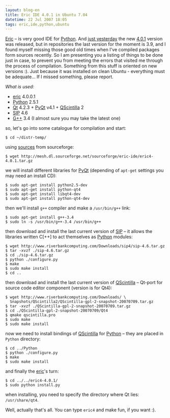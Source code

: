 ```yaml
---
layout: blog-en
title: Eric IDE 4.0.1 in Ubuntu 7.04
datetime: 22 Jul 2007 18:05
tags: eric,ide,python,ubuntu
---
```


[Eric](http://www.die-offenbachs.de/eric/index.html) – is very good IDE for [Python](http://www.python.org/). And [just yesterday](http://www.die-offenbachs.de/eric/eric-news.html) the new [4.0.1](http://sourceforge.net/project/showfiles.php?group_id=119070&package_id=233329) version was released, but in repositories the last version for the moment is 3.9, and I found myself missing those good old times when I've compiled packages form sources recently. So I am presenting you a listing of things to be done just in case, to prevent you from meeting the errors that visited me through the process of compilation. Something from this stuff is oriented on new versions :). Just because it was installed on clean Ubuntu - everything must be adequate... If I missed something, please report.

_What is used:_

* [eric](http://www.die-offenbachs.de/eric/index.html) 4.0.0.1
* [Python](http://www.python.org/) 2.5.1
* [Qt](http://trolltech.com/products/qt) 4.2.3 + [PyQt](http://www.riverbankcomputing.co.uk/pyqt/index.php) v4.1 + [QScintilla](http://www.riverbankcomputing.co.uk/qscintilla/index.php) 2
* [SIP](http://www.riverbankcomputing.co.uk/sip/index.php) 4.6
* [G++](http://gcc.gnu.org/) 3.4 (I almost sure you may take the latest one)

so, let's go into some catalogue for compilation and start:

    $ cd ~/distr-temp/

using [sources](http://sourceforge.net/project/showfiles.php?group_id=119070&package_id=233329) from sourceforge:

    $ wget http://mesh.dl.sourceforge.net/sourceforge/eric-ide/eric4-4.0.1.tar.gz

we will install different libraries for [PyQt](http://www.riverbankcomputing.co.uk/pyqt/index.php) (depending of `apt-get` settings you may need an install CD):

    $ sudo apt-get install python2.5-dev
    $ sudo apt-get install python-qt4
    $ sudo apt-get install libqt4-dev
    $ sudo apt-get install python-qt4-dev

then we'll install `g++` compiler and make a `/usr/bin/g++` link:

    $ sudo apt-get install g++-3.4
    $ sudo ln -s /usr/bin/g++-3.4 /usr/bin/g++

then download and install the last current version of  [SIP](http://www.riverbankcomputing.co.uk/sip/index.php) – it allows the libraries written C[++] to act themselves as [Python](http://www.python.org/) modules:

    $ wget http://www.riverbankcomputing.com/Downloads/sip4/sip-4.6.tar.gz
    $ tar -xvzf ./sip-4.6.tar.gz
    $ cd ./sip-4.6.tar.gz
    $ python ./configure.py
    $ make
    $ sudo make install
    $ cd ..

then download and install the last current version of [QScintilla](http://www.riverbankcomputing.co.uk/qscintilla/index.php) – Qt-port for source code editor component (version is for Qt4):

    $ wget http://www.riverbankcomputing.com/Downloads/ \
      Snapshots/QScintilla2/QScintilla-gpl-2-snapshot-20070709.tar.gz
    $ tar -xvzf ./QScintilla-gpl-2-snapshot-20070709.tar.gz
    $ cd ./QScintilla-gpl-2-snapshot-20070709/Qt4
    $ qmake qscintilla.pro
    $ sudo make
    $ sudo make install

now we need to install bindings of [QScintilla](http://www.riverbankcomputing.co.uk/qscintilla/index.php) for [Python](http://www.python.org/) – they are placed in `Python` directory:

    $ cd ../Python
    $ python ./configure.py
    $ make
    $ sudo make install

and finally the [eric](http://www.die-offenbachs.de/eric/index.html)'s turn:

    $ cd ../../eric4-4.0.1/
    $ sudo python install.py

when installing, you need to specify the directory where Qt lies: `/usr/share/qt4`.

Well, actually that's all. You can type `eric4` and make fun, if you want :).

